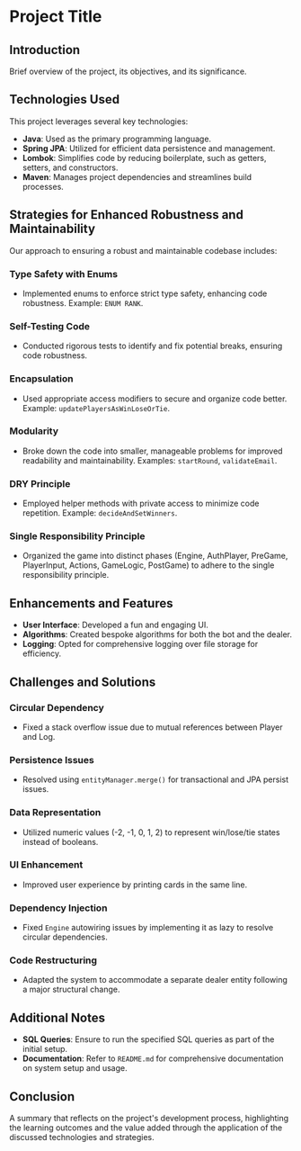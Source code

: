 # Project Title

## Introduction
Brief overview of the project, its objectives, and its significance.

## Technologies Used
This project leverages several key technologies:
- **Java**: Used as the primary programming language.
- **Spring JPA**: Utilized for efficient data persistence and management.
- **Lombok**: Simplifies code by reducing boilerplate, such as getters, setters, and constructors.
- **Maven**: Manages project dependencies and streamlines build processes.

## Strategies for Enhanced Robustness and Maintainability
Our approach to ensuring a robust and maintainable codebase includes:

### Type Safety with Enums
- Implemented enums to enforce strict type safety, enhancing code robustness. Example: `ENUM RANK`.

### Self-Testing Code
- Conducted rigorous tests to identify and fix potential breaks, ensuring code robustness.

### Encapsulation
- Used appropriate access modifiers to secure and organize code better. Example: `updatePlayersAsWinLoseOrTie`.

### Modularity
- Broke down the code into smaller, manageable problems for improved readability and maintainability. Examples: `startRound`, `validateEmail`.

### DRY Principle
- Employed helper methods with private access to minimize code repetition. Example: `decideAndSetWinners`.

### Single Responsibility Principle
- Organized the game into distinct phases (Engine, AuthPlayer, PreGame, PlayerInput, Actions, GameLogic, PostGame) to adhere to the single responsibility principle.

## Enhancements and Features
- **User Interface**: Developed a fun and engaging UI.
- **Algorithms**: Created bespoke algorithms for both the bot and the dealer.
- **Logging**: Opted for comprehensive logging over file storage for efficiency.

## Challenges and Solutions
### Circular Dependency
- Fixed a stack overflow issue due to mutual references between Player and Log.

### Persistence Issues
- Resolved using `entityManager.merge()` for transactional and JPA persist issues.

### Data Representation
- Utilized numeric values (-2, -1, 0, 1, 2) to represent win/lose/tie states instead of booleans.

### UI Enhancement
- Improved user experience by printing cards in the same line.

### Dependency Injection
- Fixed `Engine` autowiring issues by implementing it as lazy to resolve circular dependencies.

### Code Restructuring
- Adapted the system to accommodate a separate dealer entity following a major structural change.

## Additional Notes
- **SQL Queries**: Ensure to run the specified SQL queries as part of the initial setup.
- **Documentation**: Refer to `README.md` for comprehensive documentation on system setup and usage.

## Conclusion
A summary that reflects on the project's development process, highlighting the learning outcomes and the value added through the application of the discussed technologies and strategies.
